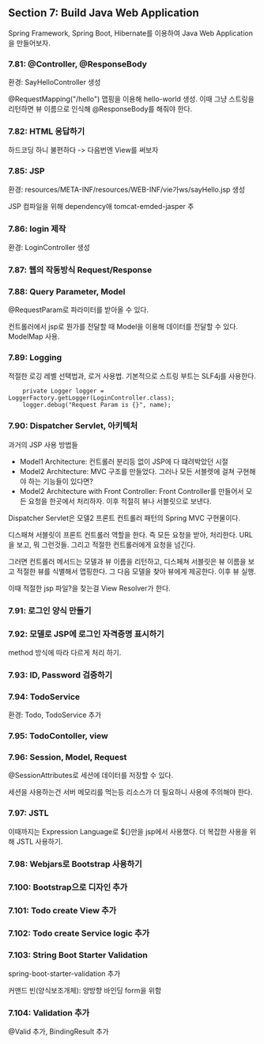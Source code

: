## Section 7: Build Java Web Application
Spring Framework, Spring Boot, Hibernate를 이용하여 Java Web Application을 만들어보자.

### 7.81: @Controller, @ResponseBody
환경: SayHelloController 생성

@RequestMapping("/hello") 맵핑을 이용해 hello-world 생성. 이때 그냥 스트링을 리턴하면 뷰 이름으로 인식해 @ResponseBody를 해줘야 한다.

### 7.82: HTML 응답하기
하드코딩 하니 불편하다 -> 다음번엔 View를 써보자

### 7.85: JSP 
환경: resources/META-INF/resources/WEB-INF/vie가ws/sayHello.jsp 생성

JSP 컴파일을 위해 dependency애 tomcat-emded-jasper 추

### 7.86: login 제작
환경: LoginController 생성

### 7.87: 웹의 작동방식 Request/Response

### 7.88: Query Parameter, Model
@RequestParam로 파라미터를 받아올 수 있다.

컨트롤러에서 jsp로 뭔가를 전달할 때 Model을 이용해 데이터를 전달할 수 있다. ModelMap 사용.

### 7.89: Logging
적절한 로깅 레벨 선택법과, 로거 사용법. 기본적으로 스트링 부트는 SLF4j를 사용한다.

```
    private Logger logger = LoggerFactory.getLogger(LoginController.class);
    logger.debug("Request Param is {}", name);
```

### 7.90: Dispatcher Servlet, 아키텍처
과거의 JSP 사용 방법들
- Model1 Architecture: 컨트롤러 분리등 없이 JSP에 다 떄려박았던 시절
- Model2 Architecture: MVC 구조를 만들었다. 그러나 모든 서블렛에 걸쳐 구현해야 하는 기능들이 있다면?
- Model2 Architecture with Front Controller: Front Controller를 만들어서 모든 요청을 한곳에서 처리하자. 이후 적절히 뷰나 서블릿으로 보낸다.

Dispatcher Servlet은 모델2 프론트 컨트롤러 패턴의 Spring MVC 구현물이다.

디스패쳐 서블릿이 프론트 컨트롤러 역할을 한다. 즉 모든 요청을 받아, 처리한다. URL을 보고, 뭐 그런것들. 그리고 적절한 컨트롤러에게 요청을 넘긴다.

그러면 컨트롤러 메서드는 모델과 뷰 이름을 리턴하고, 디스페쳐 서블릿은 뷰 이름을 보고 적절한 뷰를 식별해서 맵핑한다. 그 다음 모델을 찾아 뷰에게 제공한다. 이후 뷰 실행.

이때 적절한 jsp 파일?을 찾는걸 View Resolver가 한다.

### 7.91: 로그인 양식 만들기

### 7.92: 모델로 JSP에 로그인 자격증명 표시하기
method 방식에 따라 다르게 처리 하기.

### 7.93: ID, Password 검증하기

### 7.94: TodoService
환경: Todo, TodoService 추가

### 7.95: TodoContoller, view

### 7.96: Session, Model, Request
@SessionAttributes로 세션에 데이터를 저장할 수 있다.

세션을 사용하는건 서버 메모리를 먹는등 리소스가 더 필요하니 사용에 주의해야 한다.

### 7.97: JSTL
이때까지는 Expression Language로 ${}만을 jsp에서 사용했다. 더 복잡한 사용을 위해 JSTL 사용하기.

### 7.98: Webjars로 Bootstrap 사용하기

### 7.100: Bootstrap으로 디자인 추가

### 7.101: Todo create View 추가

### 7.102: Todo create Service logic 추가

### 7.103: String Boot Starter Validation
spring-boot-starter-validation 추가

커맨드 빈(양식보조개체): 양방향 바인딩 form을 위함

### 7.104: Validation 추가 
@Valid 추가, BindingResult 추가

